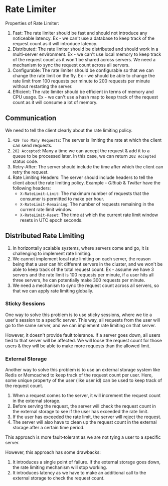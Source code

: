 # Rate Limiter

Properties of Rate Limiter:
1. Fast: The rate limiter should be fast and should not introduce any noticeable latency. Ex - we can't use a database to keep track of the request count as it will introduce latency.
2. Distributed: The rate limiter should be distributed and should work in a multi-server environment. Ex - we can't use local memory to keep track of the request count as it won't be shared across servers. We need a mechanism to sync the request count across all servers.
3. Configurable: The rate limiter should be configurable so that we can change the rate limit on the fly. Ex - we should be able to change the rate limit from 100 requests per minute to 200 requests per minute without restarting the server.
4. Efficient: The rate limiter should be efficient in terms of memory and CPU usage. Ex - we can't use a hash map to keep track of the request count as it will consume a lot of memory.

## Communication
We need to tell the client clearly about the rate limiting policy.
1. `429 Too Many Requests`: The server is limiting the rate at which the client can send requests.
2. `202 Accepted`: Many a time we can accept the request & add it to a queue to be processed later. In this case, we can return `202 Accepted` status code.
3. Retry-After: The server should include the time after which the client can retry the request.
4. Rate Limiting Headers: The server should include headers to tell the client about the rate limiting policy. Example - *Github* & *Twitter* have the following headers:
    - `X-RateLimit-Limit`: The maximum number of requests that the consumer is permitted to make per hour.
    - `X-RateLimit-Remaining`: The number of requests remaining in the current rate limit window.
    - `X-RateLimit-Reset`: The time at which the current rate limit window resets in UTC epoch seconds.

## Distributed Rate Limiting
1. In horizontally scalable systems, where servers come and go, it is challenging to implement rate limiting.
2. We cannot implement local rate limiting on each server, the reason being that a user can hit different servers in the cluster, and we won't be able to keep track of the total request count. Ex - assume we have 3 servers and the rate limit is 100 requests per minute, if a user hits all three servers, he can potentially make 300 requests per minute.
3. We need a mechanism to sync the request count across all servers, so that we can apply rate limiting globally.

### Sticky Sessions
One way to solve this problem is to use sticky sessions, where we tie a user's session to a specific server. This way, all requests from the user will go to the same server, and we can implement rate limiting on that server. 

However, it doesn't provide fault tolerance. If a server goes down, all users tied to that server will be affected. We will loose the request count for those users & they will be able to make more requests than the allowed limit.

### External Storage
Another way to solve this problem is to use an external storage system like Redis or Memcached to keep track of the request count per user. Here, some unique property of the user (like user id) can be used to keep track of the request count.

1. When a request comes to the server, it will increment the request count in the external storage.
2. Before serving the request, the server will check the request count in the external storage to see if the user has exceeded the rate limit.
3. If the user has exceeded the rate limit, the server will reject the request.
4. The server will also have to clean up the request count in the external storage after a certain time period.

This approach is more fault-tolerant as we are not tying a user to a specific server.

However, this approach has some drawbacks:
1. It introduces a single point of failure. If the external storage goes down, the rate limiting mechanism will stop working.
2. It introduces latency as we have to make an additional call to the external storage to check the request count.
